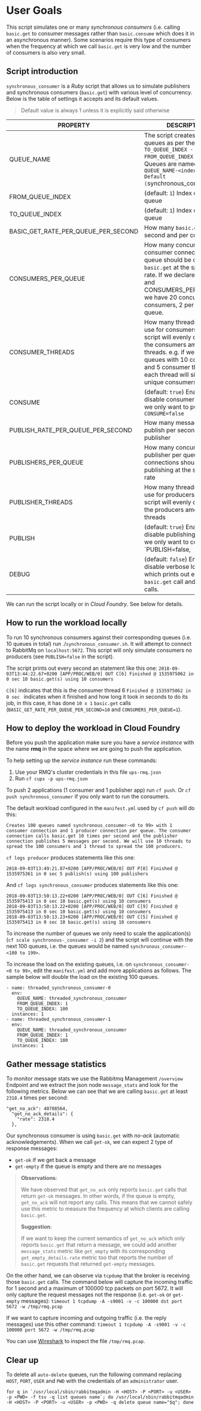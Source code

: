 # User Goals

This script simulates one or many *synchronous consumers* (i.e. calling `basic.get` to consumer messages rather than `basic.consume` which does it in an asynchronous manner). Some scenarios require this type of consumers when the frequency at which we call `basic.get` is very low and the number of consumers is also very small.

## Script introduction

`synchronous_consumer` is a *Ruby* script that allows us to simulate publishers and synchronous consumers (`basic.get`) with various level of concurrency. Below is the table of settings it accepts and its default values.

> Default value is always 1 unless it is explicitly said otherwise

| PROPERTY                                | DESCRIPTION          |
| -                                       | -                    |
| QUEUE_NAME                              | The script creates as many queues as per the expression `TO_QUEUE_INDEX - FROM_QUEUE_INDEX + 1`. Queues are named as `QUEUE_NAME-<index>``. Default (`synchronous_consumer`) |
| FROM_QUEUE_INDEX                        | (default: `1`) Index of the first queue
| TO_QUEUE_INDEX                          | (default: `1`) Index of the last queue        
| BASIC_GET_RATE_PER_QUEUE_PER_SECOND     | How many `basic.get` calls per second and per consumer    |
| CONSUMERS_PER_QUEUE                     | How many concurrent consumer connections per queue should be doing calling `basic.get` at the specified rate. If we declare 10 queues and CONSUMERS_PER_QUEUE=2, we have 20 concurrent consumers, 2 per each queue.   |
| CONSUMER_THREADS                        | How many threads shall we use for consumers only. The script will evenly distribute the consumers among the threads. e.g. if we have 10 queues with 10 consumers, and 5 consumer threads, each thread will simulate 2 unique consumers each |
| CONSUME                                 | (default: `true`) Enable or disable consumers. Useful if we only want to publish, `CONSUME=false` |
| PUBLISH_RATE_PER_QUEUE_PER_SECOND       | How many messages to publish per second and per publisher    |
| PUBLISHERS_PER_QUEUE                    | How many concurrent publisher per queue connections should be publishing at the specified rate   |
| PUBLISHER_THREADS                       | How many threads shall we use for producers only. The script will evenly distribute the producers among the threads |
| PUBLISH                                 | (default: `true`) Enable or disable publishing. Useful if we only want to consume, `PUBLISH=false, |
| DEBUG                                   | (default: `false`) Enable or disable verbose logging which prints out every `basic.get` call and `publish` calls. |


We can run the script locally or in *Cloud Foundry*. See below for details.

## How to run the workload locally

To run 10 synchronous consumers against their corresponding queues (i.e. 10 queues in total) run ./`synchronous_consumer.sh`. It will attempt to connect to RabbitMq on `localhost:5672`.
This script will only simulate consumers no producers (see `PUBLISH=false` in the script).

The script prints out every second an statement like this one:
`2018-09-03T13:44:22.67+0200 [APP/PROC/WEB/0] OUT C[6] Finished @ 1535975062 in 0 sec 10 basic.get(s) using 10 consumers`  

`C[6]` indicates that this is the consumer thread 6
`Finished @ 1535975062 in 0 sec ` indicates when it finished and how long it took in seconds to do its job, in this case, it has done `10 x 1` `basic.get` calls (`BASIC_GET_RATE_PER_QUEUE_PER_SECOND=10` and `CONSUMERS_PER_QUEUE=1`).


## How to deploy the workload in Cloud Foundry

Before you push the application make sure you have a *service instance* with the name **rmq** in the space where we are going to push the application.

To help setting up the *service instance* run these commands:

1. Use your RMQ's cluster credentials in this file `ups-rmq.json`
2. Run `cf cups -p ups-rmq.json`

To push 2 applications (1 consumer and 1 publisher app) run `cf push`.  Or `cf push synchronous_consumer` if you only want to run the consumers.

The default workload configured in the `manifest.yml` used by `cf push` will do this:
```
Creates 100 queues named synchronous_consumer-<0 to 99> with 1 consumer connection and 1 producer connection per queue. The consumer connection calls basic.get 10 times per second and the publisher connection publishes 5 messages per second. We will use 10 threads to spread the 100 consumers and 1 thread to spread the 100 producers.
```

`cf logs producer` produces statements like this one:
```
2018-09-03T13:49:21.87+0200 [APP/PROC/WEB/0] OUT P[0] Finished @ 1535975361 in 0 sec 5 publish(s) using 100 publishers
```

And `cf logs synchronous_consumer` produces statements like this one:
```
2018-09-03T13:50:13.22+0200 [APP/PROC/WEB/0] OUT C[6] Finished @ 1535975413 in 0 sec 10 basic.get(s) using 10 consumers
2018-09-03T13:50:13.22+0200 [APP/PROC/WEB/0] OUT C[9] Finished @ 1535975413 in 0 sec 10 basic.get(s) using 10 consumers
2018-09-03T13:50:13.23+0200 [APP/PROC/WEB/0] OUT C[5] Finished @ 1535975413 in 0 sec 10 basic.get(s) using 10 consumers
```


To increase the number of queues we only need to scale the application(s) (`cf scale synchronous-_consumer -i 2`) and the script will continue with the next 100 queues, i.e. the queues would be named `synchronous_consumer-<100 to 199>`.  

To increase the load on the existing queues, i.e. on `synchronous_consumer-<0 to 99>`, edit the `manifest.yml` and add more applications as follows. The sample below will double the load on the existing 100 queues.
```
- name: threaded_synchronous_consumer-0
  env:
    QUEUE_NAME: threaded_synchronous_consumer
    FROM_QUEUE_INDEX: 1
    TO_QUEUE_INDEX: 100
  instances: 1
- name: threaded_synchronous_consumer-1
  env:
    QUEUE_NAME: threaded_synchronous_consumer
    FROM_QUEUE_INDEX: 1
    TO_QUEUE_INDEX: 100
  instances: 1

```

## Gather message statistics

To monitor message stats we use the Rabbitmq Management `/overview` Endpoint and we extract the json node `message_stats` and look for the following metrics. Below we can see that we are calling `basic.get` at least `2318.4` times per second:
```
"get_no_ack": 40708564,
  "get_no_ack_details": {
    "rate": 2318.4
  },
```

Our synchronous consumer is using `basic.get` with *no-ack* (automatic acknowledgements). When we call `get-ok`, we can expect 2 type of response messages:
- `get-ok` if we get back a message
- `get-empty` if the queue is empty and there are no messages

> **Observations**:
>
> We have observed that `get_no_ack` only reports `basic.get` calls that return `get-ok` messages. In other words, if the queue is empty, `get_no_ack` will not report any calls. This means that we cannot safely use this metric to measure the frequency at which clients are calling `basic.get`.
>
> **Suggestion**:
>
> If we want to keep the current semantics of `get_no_ack` which only reports `basic.get` that return a message, we could add another `message_stats` metric like `get_empty` with its corresponding `get_empty_details.rate` metric too that reports the number of `basic.get` requests that returned `get-empty` messages.

On the other hand, we can observe via `tcpdump` that the broker is receiving those `basic.get` calls. The command below will capture the incoming traffic for 1 second and a maximum of 100000 tcp packets on port 5672. It will only capture the request messages not the response (i.e. `get-ok` or `get-empty` messages):
`timeout 1 tcpdump -A -s9001 -v -c 100000 dst port 5672 -w /tmp/rmq.pcap`

If we want to capture incoming and outgoing traffic (i.e. the reply messages) use this other command:
`timeout 1 tcpdump -A -s9001 -v -c 100000 port 5672 -w /tmp/rmq.pcap`

You can use [Wireshark](https://www.rabbitmq.com/amqp-wireshark.html) to inspect the file `/tmp/rmq.pcap`.


## Clear up

To delete all `auto-delete` queues, run the following command replacing `HOST`, `PORT`, `USER` and `PWD` with the credentials of an `administrator` user.

```
for q in `/usr/local/sbin/rabbitmqadmin -H <HOST> -P <PORT> -u <USER> -p <PWD> -f tsv -q list queues name`; do /usr/local/sbin/rabbitmqadmin -H <HOST> -P <PORT> -u <USER> -p <PWD> -q delete queue name="$q"; done
```
